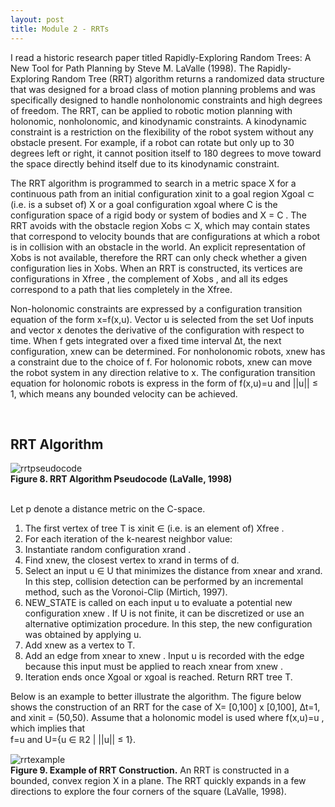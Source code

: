 ```yaml
---
layout: post
title: Module 2 - RRTs
---
```


I read a historic research paper titled Rapidly-Exploring Random Trees: A New Tool for Path Planning by Steve M. LaValle (1998). The Rapidly-Exploring Random Tree (RRT) algorithm returns a randomized data structure that was designed for a broad class of motion planning problems and was specifically designed to handle nonholonomic constraints and high degrees of freedom. The RRT, can be applied to robotic motion planning with holonomic, nonholonomic, and kinodynamic constraints.  A kinodynamic constraint is a restriction on the flexibility of the robot system without any obstacle present. For example, if a robot can rotate but only up to 30 degrees left or right, it cannot position itself to 180 degrees to move toward the space directly behind itself due to its kinodynamic constraint. <br>

The RRT algorithm is programmed to search in a metric space X for a continuous path from an initial configuration xinit to a goal region Xgoal ⊂ (i.e. is a subset of) X or a goal configuration xgoal where C  is the configuration space of a rigid body or system of bodies and X = C . The RRT avoids with the obstacle region Xobs ⊂ X, which may contain states that correspond to velocity bounds that are configurations at which a robot is in collision with an obstacle in the world. An explicit representation of Xobs is not available, therefore the RRT can only check whether a given configuration lies in  Xobs. When an RRT is constructed, its vertices are configurations in Xfree , the complement of  Xobs , and all its edges correspond to a path that lies completely in the Xfree. <br> 

Non-holonomic constraints are expressed by a configuration transition equation of the form   x=f(x,u). Vector u is selected from the set Uof inputs and vector x denotes the derivative of the configuration with respect to time. When f gets integrated over a fixed time interval ∆t, the next configuration,  xnew can be determined. For nonholonomic robots, xnew has a constraint due to the choice of f. For holonomic robots,  xnew  can move the robot system in any direction relative to x. The configuration transition equation for holonomic robots is express in the form of  f(x,u)=u and ||u|| ≤ 1, which means any bounded velocity can be achieved. <br>

<br>

## RRT Algorithm

![rrtpseudocode](https://cabreraleon.github.io/images/fig8.png) <br>
**Figure 8. RRT Algorithm Pseudocode (LaValle, 1998)** <br>
<br>

Let p denote a distance metric on the C-space.
1. The first vertex of tree T is xinit ∈ (i.e. is an element of) Xfree .
2. For each iteration of the k-nearest neighbor value:
3. Instantiate random configuration xrand .
4. Find xnew, the closest vertex to xrand in terms of d.
5. Select an input u ∈ U that minimizes the distance from xnear and xrand. In this step, collision detection can be performed by an incremental  method, such as  the Voronoi-Clip (Mirtich, 1997). 
6. NEW_STATE is called on each input u to evaluate a  potential new configuration xnew .  If U is not finite, it can be discretized or use an alternative optimization procedure. In this step, the 
new configuration was obtained by applying u.
7. Add xnew as a vertex to T.
8. Add an edge from xnear to  xnew . Input u is recorded with the edge because this input must be applied to reach  xnear from  xnew .
9. Iteration ends once Xgoal  or xgoal is reached. Return RRT tree T. 

Below is an example to better illustrate the algorithm. The figure below shows the construction of an RRT for the case of X= [0,100] x [0,100], ∆t=1, and  xinit = (50,50). Assume that a holonomic model is used where f(x,u)=u , which implies that <br> f=u and U={u ∈ ℝ2 | ||u|| ≤ 1}.

![rrtexample](https://cabreraleon.github.io/images/fig9.png) <br>
**Figure 9. Example of RRT Construction.** An RRT is constructed in a bounded, convex region X in a plane. The RRT quickly expands in a few directions to explore the four corners of the square (LaValle, 1998).

